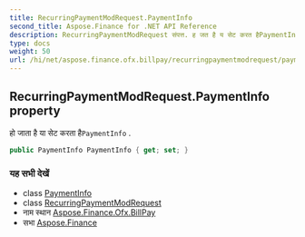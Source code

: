 ```yaml
---
title: RecurringPaymentModRequest.PaymentInfo
second_title: Aspose.Finance for .NET API Reference
description: RecurringPaymentModRequest संपत्त. ह जत है य सेट करत हैPaymentInfo .
type: docs
weight: 50
url: /hi/net/aspose.finance.ofx.billpay/recurringpaymentmodrequest/paymentinfo/
---
```

## RecurringPaymentModRequest.PaymentInfo property

हो जाता है या सेट करता है`PaymentInfo` .

```csharp
public PaymentInfo PaymentInfo { get; set; }
```

### यह सभी देखें

* class [PaymentInfo](../../paymentinfo/)
* class [RecurringPaymentModRequest](../)
* नाम स्थान [Aspose.Finance.Ofx.BillPay](../../recurringpaymentmodrequest/)
* सभा [Aspose.Finance](../../../)


